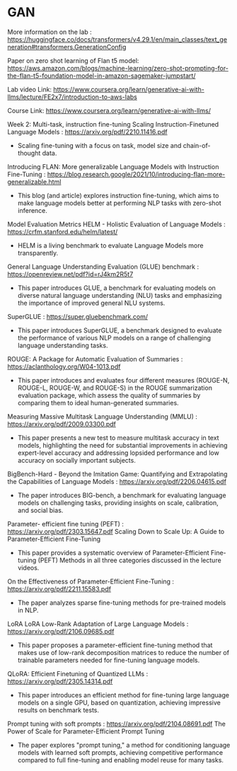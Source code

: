 # GAN
More information on the lab : https://huggingface.co/docs/transformers/v4.29.1/en/main_classes/text_generation#transformers.GenerationConfig

Paper on zero shot learning of Flan t5 model:
https://aws.amazon.com/blogs/machine-learning/zero-shot-prompting-for-the-flan-t5-foundation-model-in-amazon-sagemaker-jumpstart/

Lab video Link:
https://www.coursera.org/learn/generative-ai-with-llms/lecture/FE2x7/introduction-to-aws-labs

Course Link:
https://www.coursera.org/learn/generative-ai-with-llms/


Week 2:
Multi-task, instruction fine-tuning
Scaling Instruction-Finetuned Language Models  : https://arxiv.org/pdf/2210.11416.pdf
 - Scaling fine-tuning with a focus on task, model size and chain-of-thought data.

Introducing FLAN: More generalizable Language Models with Instruction Fine-Tuning : https://blog.research.google/2021/10/introducing-flan-more-generalizable.html
 - This blog (and article) explores instruction fine-tuning, which aims to make language models better at performing NLP tasks with zero-shot inference.

Model Evaluation Metrics
HELM - Holistic Evaluation of Language Models : https://crfm.stanford.edu/helm/latest/
 - HELM is a living benchmark to evaluate Language Models more transparently. 

General Language Understanding Evaluation (GLUE) benchmark : https://openreview.net/pdf?id=rJ4km2R5t7
 - This paper introduces GLUE, a benchmark for evaluating models on diverse natural language understanding (NLU) tasks and emphasizing the importance of improved general NLU systems.

SuperGLUE : https://super.gluebenchmark.com/
 - This paper introduces SuperGLUE, a benchmark designed to evaluate the performance of various NLP models on a range of challenging language understanding tasks.

ROUGE: A Package for Automatic Evaluation of Summaries : https://aclanthology.org/W04-1013.pdf
 - This paper introduces and evaluates four different measures (ROUGE-N, ROUGE-L, ROUGE-W, and ROUGE-S) in the ROUGE summarization evaluation package, which assess the quality of summaries by comparing them to ideal human-generated summaries.

Measuring Massive Multitask Language Understanding (MMLU) : https://arxiv.org/pdf/2009.03300.pdf
 - This paper presents a new test to measure multitask accuracy in text models, highlighting the need for substantial improvements in achieving expert-level accuracy and addressing lopsided performance and low accuracy on socially important subjects.

BigBench-Hard - Beyond the Imitation Game: Quantifying and Extrapolating the Capabilities of Language Models : https://arxiv.org/pdf/2206.04615.pdf
 - The paper introduces BIG-bench, a benchmark for evaluating language models on challenging tasks, providing insights on scale, calibration, and social bias.

Parameter- efficient fine tuning (PEFT) : https://arxiv.org/pdf/2303.15647.pdf
Scaling Down to Scale Up: A Guide to Parameter-Efficient Fine-Tuning
 - This paper provides a systematic overview of Parameter-Efficient Fine-tuning (PEFT) Methods in all three categories discussed in the lecture videos.

On the Effectiveness of Parameter-Efficient Fine-Tuning : https://arxiv.org/pdf/2211.15583.pdf
 - The paper analyzes sparse fine-tuning methods for pre-trained models in NLP.

LoRA
LoRA Low-Rank Adaptation of Large Language Models : https://arxiv.org/pdf/2106.09685.pdf
 -  This paper proposes a parameter-efficient fine-tuning method that makes use of low-rank decomposition matrices to reduce the number of trainable parameters needed for fine-tuning language models.

QLoRA: Efficient Finetuning of Quantized LLMs : https://arxiv.org/pdf/2305.14314.pdf
 - This paper introduces an efficient method for fine-tuning large language models on a single GPU, based on quantization, achieving impressive results on benchmark tests.

Prompt tuning with soft prompts : https://arxiv.org/pdf/2104.08691.pdf
The Power of Scale for Parameter-Efficient Prompt Tuning
 - The paper explores "prompt tuning," a method for conditioning language models with learned soft prompts, achieving competitive performance compared to full fine-tuning and enabling model reuse for many tasks.

